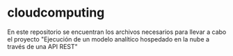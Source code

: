# cloudcomputing
En este repositorio se encuentran los archivos necesarios para llevar a cabo el proyecto "Ejecución de un modelo analítico hospedado en la nube a través de una API REST"
